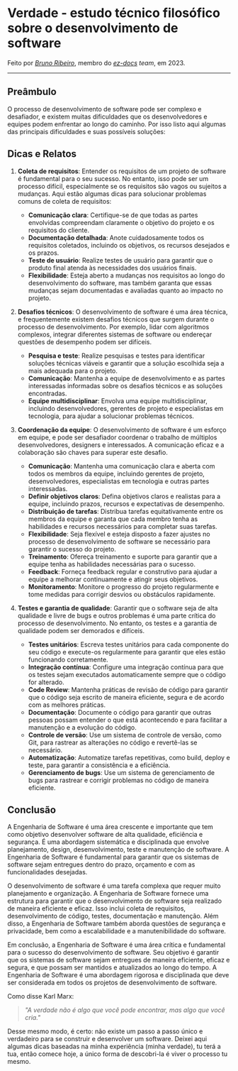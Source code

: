 # Verdade - estudo técnico filosófico sobre o desenvolvimento de software

Feito por [_Bruno Ribeiro_](https://github.com/BrunoRiibeiro), membro do _[ez-docs](https://github.com/fga-eps-mds/2022-2-ez-docs) team_, em 2023.

---
## Preâmbulo

O processo de desenvolvimento de software pode ser complexo e desafiador, e existem muitas dificuldades que os desenvolvedores e equipes podem enfrentar ao longo do caminho. Por isso listo aqui algumas das principais dificuldades e suas possíveis soluções:

## Dicas e Relatos

1. **Coleta de requisitos**: Entender os requisitos de um projeto de software é fundamental para o seu sucesso. No entanto, isso pode ser um processo difícil, especialmente se os requisitos são vagos ou sujeitos a mudanças. Aqui estão algumas dicas para solucionar problemas comuns de coleta de requisitos:

    + **Comunicação clara**: Certifique-se de que todas as partes envolvidas compreendam claramente o objetivo do projeto e os requisitos do cliente.
    + **Documentação detalhada**: Anote cuidadosamente todos os requisitos coletados, incluindo os objetivos, os recursos desejados e os prazos.
    + **Teste de usuário**: Realize testes de usuário para garantir que o produto final atenda às necessidades dos usuários finais.
    + **Flexibilidade**: Esteja aberto a mudanças nos requisitos ao longo do desenvolvimento do software, mas também garanta que essas mudanças sejam documentadas e avaliadas quanto ao impacto no projeto.

2. **Desafios técnicos**: O desenvolvimento de software é uma área técnica, e frequentemente existem desafios técnicos que surgem durante o processo de desenvolvimento. Por exemplo, lidar com algoritmos complexos, integrar diferentes sistemas de software ou endereçar questões de desempenho podem ser difíceis.

    + **Pesquisa e teste**: Realize pesquisas e testes para identificar soluções técnicas viáveis e garantir que a solução escolhida seja a mais adequada para o projeto.
    + **Comunicação**: Mantenha a equipe de desenvolvimento e as partes interessadas informadas sobre os desafios técnicos e as soluções encontradas.
    + **Equipe multidisciplinar**: Envolva uma equipe multidisciplinar, incluindo desenvolvedores, gerentes de projeto e especialistas em tecnologia, para ajudar a solucionar problemas técnicos.

3. **Coordenação da equipe**: O desenvolvimento de software é um esforço em equipe, e pode ser desafiador coordenar o trabalho de múltiplos desenvolvedores, designers e interessados. A comunicação eficaz e a colaboração são chaves para superar este desafio.

    + **Comunicação**: Mantenha uma comunicação clara e aberta com todos os membros da equipe, incluindo gerentes de projeto, desenvolvedores, especialistas em tecnologia e outras partes interessadas.
    + **Definir objetivos claros**: Defina objetivos claros e realistas para a equipe, incluindo prazos, recursos e expectativas de desempenho.
    + **Distribuição de tarefas**: Distribua tarefas equitativamente entre os membros da equipe e garanta que cada membro tenha as habilidades e recursos necessários para completar suas tarefas.
    + **Flexibilidade**: Seja flexível e esteja disposto a fazer ajustes no processo de desenvolvimento de software se necessário para garantir o sucesso do projeto.
    + **Treinamento**: Ofereça treinamento e suporte para garantir que a equipe tenha as habilidades necessárias para o sucesso.
    + **Feedback**: Forneça feedback regular e construtivo para ajudar a equipe a melhorar continuamente e atingir seus objetivos.
    + **Monitoramento**: Monitore o progresso do projeto regularmente e tome medidas para corrigir desvios ou obstáculos rapidamente.

4. **Testes e garantia de qualidade**: Garantir que o software seja de alta qualidade e livre de bugs e outros problemas é uma parte crítica do processo de desenvolvimento. No entanto, os testes e a garantia de qualidade podem ser demorados e difíceis.

    + **Testes unitários**: Escreva testes unitários para cada componente do seu código e execute-os regularmente para garantir que eles estão funcionando corretamente.
    + **Integração contínua**: Configure uma integração contínua para que os testes sejam executados automaticamente sempre que o código for alterado.
    + **Code Review**: Mantenha práticas de revisão de código para garantir que o código seja escrito de maneira eficiente, segura e de acordo com as melhores práticas.
    + **Documentação**: Documente o código para garantir que outras pessoas possam entender o que está acontecendo e para facilitar a manutenção e a evolução do código.
    + **Controle de versão**: Use um sistema de controle de versão, como Git, para rastrear as alterações no código e revertê-las se necessário.
    + **Automatização**: Automatize tarefas repetitivas, como build, deploy e teste, para garantir a consistência e a eficiência.
    + **Gerenciamento de bugs**: Use um sistema de gerenciamento de bugs para rastrear e corrigir problemas no código de maneira eficiente.

## Conclusão

A Engenharia de Software é uma área crescente e importante que tem como objetivo desenvolver software de alta qualidade, eficiência e segurança. É uma abordagem sistemática e disciplinada que envolve planejamento, design, desenvolvimento, teste e manutenção de software. A Engenharia de Software é fundamental para garantir que os sistemas de software sejam entregues dentro do prazo, orçamento e com as funcionalidades desejadas.

O desenvolvimento de software é uma tarefa complexa que requer muito planejamento e organização. A Engenharia de Software fornece uma estrutura para garantir que o desenvolvimento de software seja realizado de maneira eficiente e eficaz. Isso inclui coleta de requisitos, desenvolvimento de código, testes, documentação e manutenção. Além disso, a Engenharia de Software também aborda questões de segurança e privacidade, bem como a escalabilidade e a manutenibilidade do software.

Em conclusão, a Engenharia de Software é uma área crítica e fundamental para o sucesso do desenvolvimento de software. Seu objetivo é garantir que os sistemas de software sejam entregues de maneira eficiente, eficaz e segura, e que possam ser mantidos e atualizados ao longo do tempo. A Engenharia de Software é uma abordagem rigorosa e disciplinada que deve ser considerada em todos os projetos de desenvolvimento de software.

Como disse Karl Marx:
> _"A verdade não é algo que você pode encontrar, mas algo que você cria."_

Desse mesmo modo, é certo: não existe um passo a passo único e verdadeiro para se construir e desenvolver um software. Deixei aqui algumas dicas baseadas na minha experiência (minha verdade), tu terá a tua, então comece hoje, a único forma de descobri-la é viver o processo tu mesmo.
